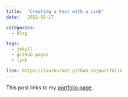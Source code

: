 ```yaml
---
title:  "Creating a Post with a Link"
date:   2022-03-17

categories: 
  - blog

tags:
  - jekyll
  - gitHub pages
  - link

link: https://laurburke2.github.io/portfolio
---
```


This post links to my [portfolio page](https://laurburke2.github.io/portfolio).



